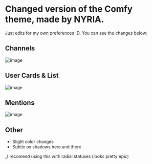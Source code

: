 # Changed version of the Comfy theme, made by NYRIA.
Just edits for my own preferences :D. You can see the changes below:

## Channels
![image](https://user-images.githubusercontent.com/65512990/118403200-562c4680-b63b-11eb-8588-84c9a833964d.png)

## User Cards & List
![image](https://user-images.githubusercontent.com/65512990/118403245-9390d400-b63b-11eb-9f30-a7465f25aad4.png)

## Mentions
![image](https://user-images.githubusercontent.com/65512990/118403408-31849e80-b63c-11eb-96f4-e566ef3a7e60.png)

## Other
- Slight color changes
- Subtle ox shadows here and there

_I recomend using this with radial statuses (looks pretty epic)
